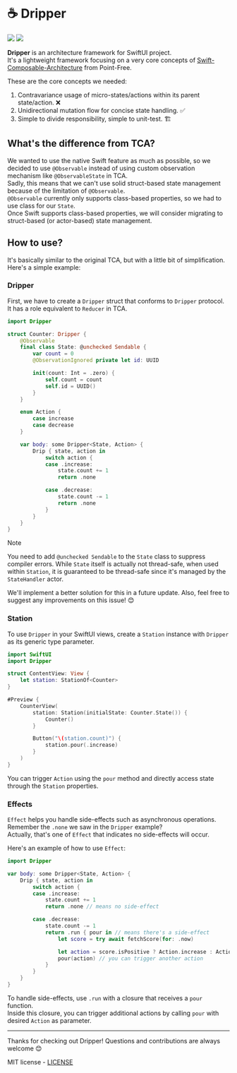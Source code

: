 # ☕ Dripper

[![](https://img.shields.io/endpoint?url=https%3A%2F%2Fswiftpackageindex.com%2Fapi%2Fpackages%2Fmusicspot24%2FDripper%2Fbadge%3Ftype%3Dswift-versions)](https://swiftpackageindex.com/musicspot24/Dripper)
[![](https://img.shields.io/endpoint?url=https%3A%2F%2Fswiftpackageindex.com%2Fapi%2Fpackages%2Fmusicspot24%2FDripper%2Fbadge%3Ftype%3Dplatforms)](https://swiftpackageindex.com/musicspot24/Dripper)

**Dripper** is an architecture framework for SwiftUI project.\
It's a lightweight framework focusing on a very core concepts of [Swift-Composable-Architecture](https://github.com/pointfreeco/swift-composable-architecture) from Point-Free.

These are the core concepts we needed:
1. Contravariance usage of micro-states/actions within its parent state/action. ❌
2. Unidirectional mutation flow for concise state handling. ✅
3. Simple to divide responsibility, simple to unit-test. 🏗️

## What's the difference from TCA?

We wanted to use the native Swift feature as much as possible, so we decided to use `@Observable` instead of using custom observation mechanism like `@ObservableState` in TCA.\
Sadly, this means that we can't use solid struct-based state management because of the limitation of `@Observable`.\
`@Observable` currently only supports class-based properties, so we had to use class for our `State`.\
Once Swift supports class-based properties, we will consider migrating to struct-based (or actor-based) state management.


## How to use?

It's basically similar to the original TCA, but with a little bit of simplification.\
Here's a simple example:

### Dripper
First, we have to create a `Dripper` struct that conforms to `Dripper` protocol.\
It has a role equivalent to `Reducer` in TCA.
```swift
import Dripper

struct Counter: Dripper {
    @Observable
    final class State: @unchecked Sendable {
        var count = 0
        @ObservationIgnored private let id: UUID

        init(count: Int = .zero) {
            self.count = count
            self.id = UUID()
        }
    }

    enum Action {
        case increase
        case decrease
    }

    var body: some Dripper<State, Action> {
        Drip { state, action in
            switch action {
            case .increase:
                state.count += 1
                return .none

            case .decrease:
                state.count -= 1
                return .none
            }
        }
    }
}
```

> [!NOTE]
> You need to add `@unchecked Sendable` to the `State` class to suppress compiler errors.
> While `State` itself is actually not thread-safe, when used within `Station`, it is guaranteed to be thread-safe since it's managed by the `StateHandler` actor.
>
> We'll implement a better solution for this in a future update.
> Also, feel free to suggest any improvements on this issue! 😊

### Station
To use `Dripper` in your SwiftUI views, create a `Station` instance with `Dripper` as its generic type parameter.

```swift
import SwiftUI
import Dripper

struct ContentView: View {
    let station: StationOf<Counter>
}

#Preview {
    CounterView(
        station: Station(initialState: Counter.State()) {
            Counter()
        }

        Button("\(station.count)") {
            station.pour(.increase)
        }
    )
}
```

You can trigger `Action` using the `pour` method and directly access state through the `Station` properties.

### Effects

`Effect` helps you handle side-effects such as asynchronous operations.\
Remember the `.none` we saw in the `Dripper` example?\
Actually, that's one of `Effect` that indicates no side-effects will occur.

Here's an example of how to use `Effect`:

```swift
import Dripper

var body: some Dripper<State, Action> {
    Drip { state, action in
        switch action {
        case .increase:
            state.count += 1
            return .none // means no side-effect

        case .decrease:
            state.count -= 1
            return .run { pour in // means there's a side-effect
                let score = try await fetchScore(for: .now)

                let action = score.isPositive ? Action.increase : Action.decrease
                pour(action) // you can trigger another action
            }
        }
    }
}
```

To handle side-effects, use `.run` with a closure that receives a `pour` function.\
Inside this closure, you can trigger additional actions by calling `pour` with desired `Action` as parameter.

---
Thanks for checking out Dripper! Questions and contributions are always welcome 😊

MIT license - [LICENSE](https://github.com/musicspot24/Dripper?tab=MIT-1-ov-file#)

